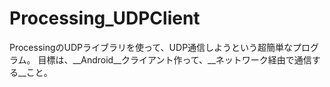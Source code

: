 # Processing_UDPClient
ProcessingのUDPライブラリを使って、UDP通信しようという超簡単なプログラム。
目標は、__Android__クライアント作って、__ネットワーク経由で通信する__こと。
